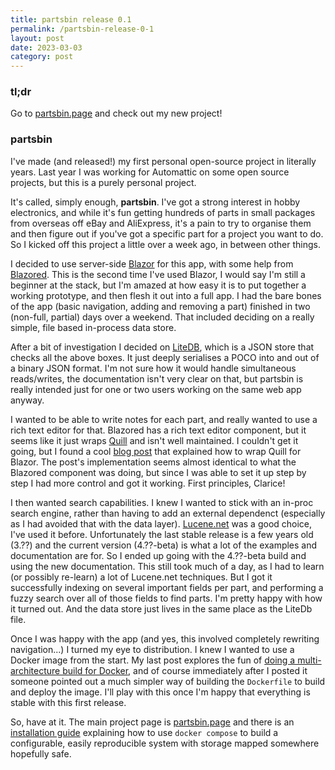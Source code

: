 ```yaml
---
title: partsbin release 0.1
permalink: /partsbin-release-0-1
layout: post
date: 2023-03-03
category: post
---
```


### tl;dr
Go to [partsbin.page](https://partsbin.page) and check out my new project!

### partsbin
I've made (and released!) my first personal open-source project in literally years. Last year I was working for Automattic on some open source projects, but this is a purely personal project.

It's called, simply enough, **partsbin**. I've got a strong interest in hobby electronics, and while it's fun getting hundreds of parts in small packages from overseas off eBay and AliExpress, it's a pain to try to organise them and then figure out if you've got a specific part for a project you want to do. So I kicked off this project a little over a week ago, in between other things.

I decided to use server-side [Blazor](https://dotnet.microsoft.com/en-us/apps/aspnet/web-apps/blazor) for this app, with some help from [Blazored](https://github.com/Blazored). This is the second time I've used Blazor, I would say I'm still a beginner at the stack, but I'm amazed at how easy it is to put together a working prototype, and then flesh it out into a full app. I had the bare bones of the app (basic navigation, adding and removing a part) finished in two (non-full, partial) days over a weekend. That included deciding on a really simple, file based in-process data store.

After a bit of investigation I decided on [LiteDB](https://www.litedb.org/), which is a JSON store that checks all the above boxes. It just deeply serialises a POCO into and out of a binary JSON format. I'm not sure how it would handle simultaneous reads/writes, the documentation isn't very clear on that, but partsbin is really intended just for one or two users working on the same web app anyway.

I wanted to be able to write notes for each part, and really wanted to use a rich text editor for that. Blazored has a rich text editor component, but it seems like it just wraps [Quill](https://quilljs.com/) and isn't well maintained. I couldn't get it going, but I found a cool [blog post](https://www.puresourcecode.com/dotnet/blazor/create-a-blazor-component-for-quill/) that explained how to wrap Quill for Blazor. The post's implementation seems almost identical to what the Blazored component was doing, but since I was able to set it up step by step I had more control and got it working. First principles, Clarice!

I then wanted search capabilities. I knew I wanted to stick with an in-proc search engine, rather than having to add an external dependenct (especially as I had avoided that with the data layer). [Lucene.net](https://lucenenet.apache.org/) was a good choice, I've used it before. Unfortunately the last stable release is a few years old (3.??) and the current version (4.??-beta) is what a lot of the examples and documentation are for. So I ended up going with the 4.??-beta build and using the new documentation. This still took much of a day, as I had to learn (or possibly re-learn) a lot of Lucene.net techniques. But I got it successfully indexing on several important fields per part, and performing a fuzzy search over all of those fields to find parts. I'm pretty happy with how it turned out. And the data store just lives in the same place as the LiteDb file. 

Once I was happy with the app (and yes, this involved completely rewriting navigation...) I turned my eye to distribution. I knew I wanted to use a Docker image from the start. My last post explores the fun of [doing a multi-architecture build for Docker](/github-actions-and-multi-arch-docker-deploys), and of course immediately after I posted it someone pointed out a much simpler way of building the `Dockerfile` to build and deploy the image. I'll play with this once I'm happy that everything is stable with this first release.

So, have at it. The main project page is [partsbin.page](https://partsbin.page) and there is an [installation guide](https://partsbin.page/installation-guide) explaining how to use `docker compose` to build a configurable, easily reproducible system with storage mapped somewhere hopefully safe.